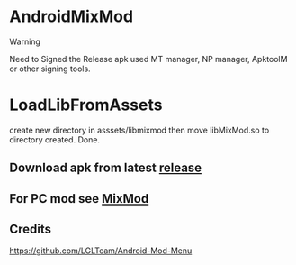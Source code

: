 # AndroidMixMod
> [!WARNING]
> Need to Signed the Release apk
> used MT manager, NP manager, ApktoolM or other signing tools.
# LoadLibFromAssets
create new directory in asssets/libmixmod
then move libMixMod.so to directory created.
Done.

## Download apk from latest [release](https://github.com/DeNcHiK3713/AndroidMixMod/releases/latest)

## For PC mod see [MixMod](https://github.com/DeNcHiK3713/MixMod/)

## Credits
https://github.com/LGLTeam/Android-Mod-Menu
